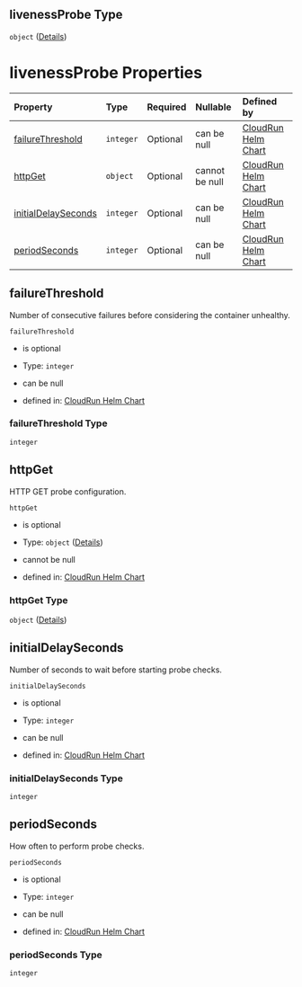 ## livenessProbe Type

`object` ([Details](values-properties-livenessprobe.md))

# livenessProbe Properties

| Property                                    | Type      | Required | Nullable       | Defined by                                                                                                                                                                                                             |
| :------------------------------------------ | :-------- | :------- | :------------- | :--------------------------------------------------------------------------------------------------------------------------------------------------------------------------------------------------------------------- |
| [failureThreshold](#failurethreshold)       | `integer` | Optional | can be null    | [CloudRun Helm Chart](values-properties-livenessprobe-properties-failurethreshold.md "https://github.com/serverless-helm/serverless-helm/charts/cloudrun#/properties/livenessProbe/properties/failureThreshold")       |
| [httpGet](#httpget)                         | `object`  | Optional | cannot be null | [CloudRun Helm Chart](values-properties-livenessprobe-properties-httpget.md "https://github.com/serverless-helm/serverless-helm/charts/cloudrun#/properties/livenessProbe/properties/httpGet")                         |
| [initialDelaySeconds](#initialdelayseconds) | `integer` | Optional | can be null    | [CloudRun Helm Chart](values-properties-livenessprobe-properties-initialdelayseconds.md "https://github.com/serverless-helm/serverless-helm/charts/cloudrun#/properties/livenessProbe/properties/initialDelaySeconds") |
| [periodSeconds](#periodseconds)             | `integer` | Optional | can be null    | [CloudRun Helm Chart](values-properties-livenessprobe-properties-periodseconds.md "https://github.com/serverless-helm/serverless-helm/charts/cloudrun#/properties/livenessProbe/properties/periodSeconds")             |

## failureThreshold

Number of consecutive failures before considering the container unhealthy.

`failureThreshold`

* is optional

* Type: `integer`

* can be null

* defined in: [CloudRun Helm Chart](values-properties-livenessprobe-properties-failurethreshold.md "https://github.com/serverless-helm/serverless-helm/charts/cloudrun#/properties/livenessProbe/properties/failureThreshold")

### failureThreshold Type

`integer`

## httpGet

HTTP GET probe configuration.

`httpGet`

* is optional

* Type: `object` ([Details](values-properties-livenessprobe-properties-httpget.md))

* cannot be null

* defined in: [CloudRun Helm Chart](values-properties-livenessprobe-properties-httpget.md "https://github.com/serverless-helm/serverless-helm/charts/cloudrun#/properties/livenessProbe/properties/httpGet")

### httpGet Type

`object` ([Details](values-properties-livenessprobe-properties-httpget.md))

## initialDelaySeconds

Number of seconds to wait before starting probe checks.

`initialDelaySeconds`

* is optional

* Type: `integer`

* can be null

* defined in: [CloudRun Helm Chart](values-properties-livenessprobe-properties-initialdelayseconds.md "https://github.com/serverless-helm/serverless-helm/charts/cloudrun#/properties/livenessProbe/properties/initialDelaySeconds")

### initialDelaySeconds Type

`integer`

## periodSeconds

How often to perform probe checks.

`periodSeconds`

* is optional

* Type: `integer`

* can be null

* defined in: [CloudRun Helm Chart](values-properties-livenessprobe-properties-periodseconds.md "https://github.com/serverless-helm/serverless-helm/charts/cloudrun#/properties/livenessProbe/properties/periodSeconds")

### periodSeconds Type

`integer`
